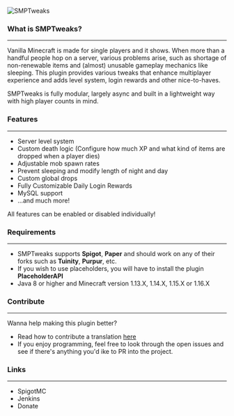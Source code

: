 ![SMPTweaks](https://files.noni.io/smptweaks_logo_320px.png)

### What is SMPTweaks?
___
Vanilla Minecraft is made for single players and it shows. When more than a handful people hop on a server, various problems arise, such as shortage of non-renewable items and (almost) unusable gameplay mechanics like sleeping.
This plugin provides various tweaks that enhance multiplayer experience and adds level system, login rewards and other nice-to-haves.

SMPTweaks is fully modular, largely async and built in a lightweight way with high player counts in mind.

### Features

---

- Server level system
- Custom death logic (Configure how much XP and what kind of items are dropped when a player dies)
- Adjustable mob spawn rates
- Prevent sleeping and modify length of night and day
- Custom global drops
- Fully Customizable Daily Login Rewards
- MySQL support
- ...and much more!

All features can be enabled or disabled individually!

### Requirements

---

- SMPTweaks supports **Spigot**, **Paper** and should work on any of their forks such as **Tuinity**, **Purpur**, etc.
- If you wish to use placeholders, you will have to install the plugin **PlaceholderAPI**
- Java 8 or higher and Minecraft version 1.13.X, 1.14.X, 1.15.X or 1.16.X

### Contribute

---

Wanna help making this plugin better?
- Read how to contribute a translation [here](NoniDOTio/SMPtweaks/blob/master/src/main/resources/lang/README.md)
- If you enjoy programming, feel free to look through the open issues and see if there's anything you'd ike to PR into the project.

### Links

---

- SpigotMC
- Jenkins
- Donate
